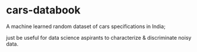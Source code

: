 # cars-databook

A machine learned random dataset of cars specifications in India;

just be useful for data science aspirants to characterize & discriminate noisy data.

